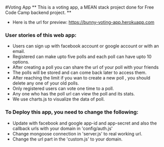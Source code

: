 #Voting App
** This is a voting app, a MEAN stack project done for Free Code Camp backend project. **
* Here is the url for preview: <https://bunny-voting-app.herokuapp.com>

### User stories of this web app:

* Users can sign up with facebook account or google account or with an email.
* Registered can make upto five polls and each poll can have upto 10 options.
* After creating a poll you can share the url of your poll with your friends
* The polls will be stored and can come back later to access them.
* After reaching the limit if you wan to create a new poll , you should delete any one of your old polls.
* Only registered users can vote one time to a poll.
* Any one who has the poll url can view the poll and its stats.
* We use charts.js to visualize the data of poll.


### To Deploy this app,  you need to change the following:

* Update with facebook and google app-id and app-secret and also the callback urls with your domain in 'config/auth.js'
* Change mongoose connection in 'server.js' to real working url.
* Change the url part in the 'custom.js' to your domain.

